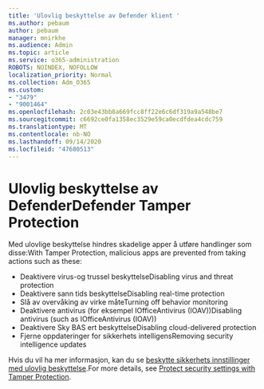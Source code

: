 ```yaml
---
title: 'Ulovlig beskyttelse av Defender klient '
ms.author: pebaum
author: pebaum
manager: mnirkhe
ms.audience: Admin
ms.topic: article
ms.service: o365-administration
ROBOTS: NOINDEX, NOFOLLOW
localization_priority: Normal
ms.collection: Adm_O365
ms.custom:
- "3479"
- "9001464"
ms.openlocfilehash: 2c03e43bb8a669fcc8ff22e6c6df319a9a548be7
ms.sourcegitcommit: c6692ce0fa1358ec3529e59ca0ecdfdea4cdc759
ms.translationtype: MT
ms.contentlocale: nb-NO
ms.lasthandoff: 09/14/2020
ms.locfileid: "47680513"
---
```

# <a name="defender-tamper-protection"></a><span data-ttu-id="0ab9a-102">Ulovlig beskyttelse av Defender</span><span class="sxs-lookup"><span data-stu-id="0ab9a-102">Defender Tamper Protection</span></span> 

<span data-ttu-id="0ab9a-103">Med ulovlige beskyttelse hindres skadelige apper å utføre handlinger som disse:</span><span class="sxs-lookup"><span data-stu-id="0ab9a-103">With Tamper Protection, malicious apps are prevented from taking actions such as these:</span></span>

- <span data-ttu-id="0ab9a-104">Deaktivere virus-og trussel beskyttelse</span><span class="sxs-lookup"><span data-stu-id="0ab9a-104">Disabling virus and threat protection</span></span>
- <span data-ttu-id="0ab9a-105">Deaktivere sann tids beskyttelse</span><span class="sxs-lookup"><span data-stu-id="0ab9a-105">Disabling real-time protection</span></span>
- <span data-ttu-id="0ab9a-106">Slå av overvåking av virke måte</span><span class="sxs-lookup"><span data-stu-id="0ab9a-106">Turning off behavior monitoring</span></span>
- <span data-ttu-id="0ab9a-107">Deaktivere antivirus (for eksempel IOfficeAntivirus (IOAV))</span><span class="sxs-lookup"><span data-stu-id="0ab9a-107">Disabling antivirus (such as IOfficeAntivirus (IOAV))</span></span>
- <span data-ttu-id="0ab9a-108">Deaktivere Sky BAS ert beskyttelse</span><span class="sxs-lookup"><span data-stu-id="0ab9a-108">Disabling cloud-delivered protection</span></span>
- <span data-ttu-id="0ab9a-109">Fjerne oppdateringer for sikkerhets intelligens</span><span class="sxs-lookup"><span data-stu-id="0ab9a-109">Removing security intelligence updates</span></span>

<span data-ttu-id="0ab9a-110">Hvis du vil ha mer informasjon, kan du se [beskytte sikkerhets innstillinger med ulovlig beskyttelse](https://docs.microsoft.com/windows/security/threat-protection/windows-defender-antivirus/prevent-changes-to-security-settings-with-tamper-protection).</span><span class="sxs-lookup"><span data-stu-id="0ab9a-110">For more details, see [Protect security settings with Tamper Protection](https://docs.microsoft.com/windows/security/threat-protection/windows-defender-antivirus/prevent-changes-to-security-settings-with-tamper-protection).</span></span>